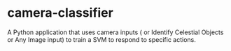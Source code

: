# camera-classifier
A Python application that uses camera inputs ( or Identify Celestial Objects or Any Image input) to train a SVM to respond to specific actions.
